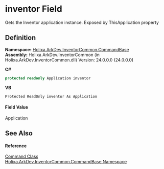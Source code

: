 # inventor Field


Gets the Inventor application instance. Exposed by ThisApplication property



## Definition
**Namespace:** <a href="N_Holixa_ArkDev_InventorCommon_CommandBase">Holixa.ArkDev.InventorCommon.CommandBase</a>  
**Assembly:** Holixa.ArkDev.InventorCommon (in Holixa.ArkDev.InventorCommon.dll) Version: 24.0.0.0 (24.0.0.0)

**C#**
``` C#
protected readonly Application inventor
```
**VB**
``` VB
Protected ReadOnly inventor As Application
```



#### Field Value
Application

## See Also


#### Reference
<a href="T_Holixa_ArkDev_InventorCommon_CommandBase_Command">Command Class</a>  
<a href="N_Holixa_ArkDev_InventorCommon_CommandBase">Holixa.ArkDev.InventorCommon.CommandBase Namespace</a>  
